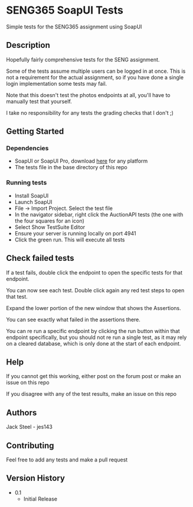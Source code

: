 # SENG365 SoapUI Tests

Simple tests for the SENG365 assignment using SoapUI

## Description

Hopefully fairly comprehensive tests for the SENG assignment.

Some of the tests assume multiple users can be logged in at once. This is not a requirement for the actual assignment, so if you have done a single login implementation some tests may fail.

Note that this doesn't test the photos endpoints at all, you'll have to manually test that yourself.

I take no responsibility for any tests the grading checks that I don't ;)

## Getting Started

### Dependencies

* SoapUI or SoapUI Pro, download [here](https://www.soapui.org/downloads/latest-release.html) for any platform
* The tests file in the base directory of this repo

### Running tests

* Install SoapUI
* Launch SoapUI
* File -> Import Project. Select the test file
* In the navigator sidebar, right click the AuctionAPI tests (the one with the four squares for an icon)
* Select Show TestSuite Editor
* Ensure your server is running locally on port 4941
* Click the green run. This will execute all tests

## Check failed tests

If a test fails, double click the endpoint to open the specific tests for that endpoint.

You can now see each test. Double click again any red test steps to open that test.

Expand the lower portion of the new window that shows the Assertions.

You can see exactly what failed in the assertions there.

You can re run a specific endpoint by clicking the run button within that endpoint specifically, but you should not re run a single test, as it may rely on a cleared database, which is only done at the start of each endpoint.

## Help

If you cannot get this working, either post on the forum post or make an issue on this repo

If you disagree with any of the test results, make an issue on this repo

## Authors

Jack Steel - jes143

## Contributing

Feel free to add any tests and make a pull request

## Version History

* 0.1
    * Initial Release